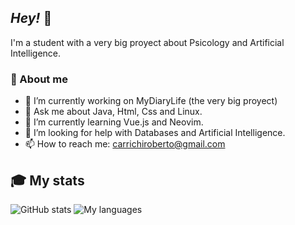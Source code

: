 ## _Hey!_ 👋

I'm a student with a very big proyect about Psicology and Artificial Intelligence.

### 💭 About me

- 🔭 I’m currently working on MyDiaryLife (the very big proyect)
- 💬 Ask me about Java, Html, Css and Linux.
- 🌱 I’m currently learning Vue.js and Neovim.
- 🤔 I’m looking for help with Databases and Artificial Intelligence.
- 📫 How to reach me: carrichiroberto@gmail.com

## 🎓 My stats
![GitHub stats](https://github-readme-stats.vercel.app/api/top-langs/?username=carrichi&layout=compact)
![My languages](https://github-readme-stats.vercel.app/api?username=carrichi&show_icons=true)
